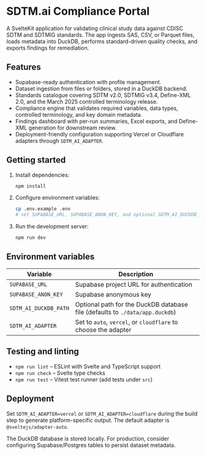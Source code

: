 # SDTM.ai Compliance Portal

A SvelteKit application for validating clinical study data against CDISC SDTM and SDTMIG standards. The app ingests SAS, CSV, or Parquet files, loads metadata into DuckDB, performs standard-driven quality checks, and exports findings for remediation.

## Features

- Supabase-ready authentication with profile management.
- Dataset ingestion from files or folders, stored in a DuckDB backend.
- Standards catalogue covering SDTM v2.0, SDTMIG v3.4, Define-XML 2.0, and the March 2025 controlled terminology release.
- Compliance engine that validates required variables, data types, controlled terminology, and key domain metadata.
- Findings dashboard with per-run summaries, Excel exports, and Define-XML generation for downstream review.
- Deployment-friendly configuration supporting Vercel or Cloudflare adapters through `SDTM_AI_ADAPTER`.

## Getting started

1. Install dependencies:
   ```bash
   npm install
   ```
2. Configure environment variables:
   ```bash
   cp .env.example .env
   # set SUPABASE_URL, SUPABASE_ANON_KEY, and optional SDTM_AI_DUCKDB_PATH
   ```
3. Run the development server:
   ```bash
   npm run dev
   ```

## Environment variables

| Variable | Description |
| --- | --- |
| `SUPABASE_URL` | Supabase project URL for authentication |
| `SUPABASE_ANON_KEY` | Supabase anonymous key |
| `SDTM_AI_DUCKDB_PATH` | Optional path for the DuckDB database file (defaults to `./data/app.duckdb`) |
| `SDTM_AI_ADAPTER` | Set to `auto`, `vercel`, or `cloudflare` to choose the adapter |

## Testing and linting

- `npm run lint` – ESLint with Svelte and TypeScript support
- `npm run check` – Svelte type checks
- `npm run test` – Vitest test runner (add tests under `src`)

## Deployment

Set `SDTM_AI_ADAPTER=vercel` or `SDTM_AI_ADAPTER=cloudflare` during the build step to generate platform-specific output. The default adapter is `@sveltejs/adapter-auto`.

The DuckDB database is stored locally. For production, consider configuring Supabase/Postgres tables to persist dataset metadata.
